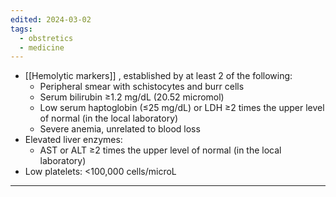 ```yaml
---
edited: 2024-03-02
tags:
  - obstretics
  - medicine
---
```

- [[Hemolytic markers]] , established by at least 2 of the following: 
    - Peripheral smear with schistocytes and burr cells
    - Serum bilirubin ≥1.2 mg/dL (20.52 micromol)
    - Low serum haptoglobin (≤25 mg/dL) or LDH ≥2 times the upper level of normal (in the local laboratory)
    - Severe anemia, unrelated to blood loss
- Elevated liver enzymes:
    - AST or ALT ≥2 times the upper level of normal (in the local laboratory)
- Low platelets: <100,000 cells/microL

---
